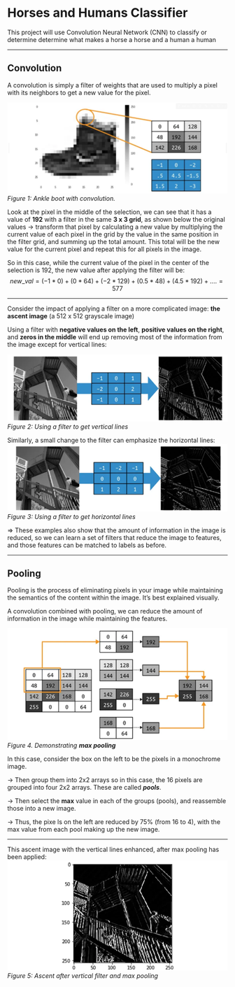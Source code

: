 # **Horses and Humans Classifier**

This project will use Convolution Neural Network (CNN) to classify or determine determine what makes a horse a horse and a human a human

---
## **Convolution**

A convolution is simply a filter of weights that are used to multiply a pixel with its neighbors to get a new value for the pixel.

![alt text](img/image.png)
*Figure 1: Ankle boot with convolution.*

Look at the pixel in the middle of the selection, we can see that it has a value of **192** with a filter in the same **3 x 3 grid**, as shown below the original values $\rightarrow$ transform that pixel by calculating a new value by multiplying the current value of each pixel in the grid by the value in the same position in the filter grid, and summing up the total amount. This total will be the new value for the current pixel and repeat this for all pixels in the image.

So in this case, while the current value of the pixel in the center of the selection is 192, the new value after applying the filter will be:
$$new\_val = (-1 * 0) + (0 * 64) + (-2 * 129) + (0.5 * 48) + (4.5 * 192) +.... = 577$$

---
Consider the impact of applying a filter on a more complicated image: **the ascent image** (a 512 x 512 grayscale image)

Using a filter with **negative values on the left**, **positive values on the right**, and **zeros in the middle** will end up removing most of the information from the image except for vertical lines:

![alt text](img/image1.png)
*Figure 2: Using a filter to get vertical lines*

Similarly, a small change to the filter can emphasize the horizontal lines:
![alt text](img/image2.png)
*Figure 3: Using a filter to get horizontal lines*

$\Rightarrow$ These examples also show that the amount of information in the image is reduced, so we can learn a set of filters that reduce the image to features, and those features can be matched to labels as before.

---
## **Pooling**

Pooling is the process of eliminating pixels in your image while maintaining the semantics of the content within the image. It’s best explained visually.

A convolution combined with pooling, we can reduce the amount of information in the image while maintaining the features.

![alt text](img/image3.png)
*Figure 4. Demonstrating **max pooling***

In this case, consider the box on the left to be the pixels in a monochrome image.

→ Then group them into 2x2 arrays so in this case, the 16 pixels are grouped into four 2x2 arrays. These are called ***pools***.

→ Then select the **max** value in each of the groups (pools), and reassemble those into a new image.

→ Thus, the pixe    ls on the left are reduced by 75% (from 16 to 4), with the max value from each pool making up the new image.

---
This ascent image with the vertical lines enhanced, after max pooling has been applied:
![alt text](img/image4.png)
*Figure 5: Ascent after vertical filter and max pooling*
